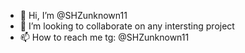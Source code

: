 - 👋 Hi, I’m @SHZunknown11
- 🤝 I’m looking to collaborate on any intersting project
- 📫 How to reach me tg: @SHZunknown11

<!---
SHZunknown11/SHZunknown11 is a ✨ special ✨ repository because its `README.md` (this file) appears on your GitHub profile.
You can click the Preview link to take a look at your changes.
--->
